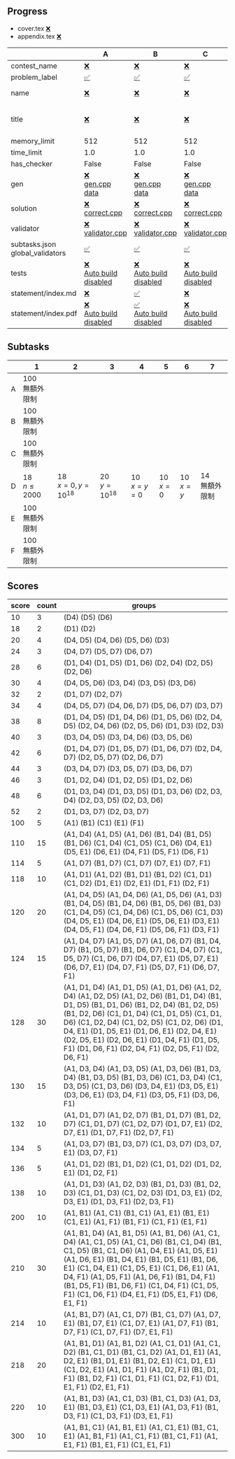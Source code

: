 
## Progress
<!-- progress start -->

- cover.tex [:x:](cover.tex)
- appendix.tex [:x:](appendix.tex)

| | A | B | C | D | E | F |
| --- | --- | --- | --- | --- | --- | --- |
| contest_name |  [:x:](pA/problem.json) | [:x:](pB/problem.json) | [:x:](pC/problem.json) | [:white_check_mark:](pD/problem.json) | [:x:](pE/problem.json) | [:white_check_mark:](pF/problem.json) |
| problem_label |  [:white_check_mark:](pA/problem.json) | [:white_check_mark:](pB/problem.json) | [:white_check_mark:](pC/problem.json) | [:white_check_mark:](pD/problem.json) | [:white_check_mark:](pE/problem.json) | [:white_check_mark:](pF/problem.json) |
| name |  [:x:](pA/problem.json) | [:x:](pB/problem.json) | [:x:](pC/problem.json) | [:white_check_mark:](pD/problem.json)<br>Collect | [:x:](pE/problem.json) | [:white_check_mark:](pF/problem.json)<br>ShortProblem |
| title |  [:x:](pA/problem.json) | [:x:](pB/problem.json) | [:x:](pC/problem.json) | [:white_check_mark:](pD/problem.json)<br>忠孝東路走九遍 | [:x:](pE/problem.json) | [:white_check_mark:](pF/problem.json)<br>簡短的問題 |
| memory_limit |  512 | 512 | 512 | 256 | 512 | 256 |
| time_limit |  1.0 | 1.0 | 1.0 | 1.0 | 1.0 | 1.0 |
| has_checker |  False | False | False | False | False | False |
| gen | [:x:](pA/gen)<br>[gen.cpp](pA/gen/gen.cpp)<br>[data](pA/gen/data) | [:x:](pB/gen)<br>[gen.cpp](pB/gen/gen.cpp)<br>[data](pB/gen/data) | [:x:](pC/gen)<br>[gen.cpp](pC/gen/gen.cpp)<br>[data](pC/gen/data) | [:white_check_mark:](pD/gen) | [:x:](pE/gen)<br>[gen.cpp](pE/gen/gen.cpp)<br>[data](pE/gen/data) | [:white_check_mark:](pF/gen) |
| solution | [:x:](pA/solution)<br>[correct.cpp](pA/solution/correct.cpp) | [:x:](pB/solution)<br>[correct.cpp](pB/solution/correct.cpp) | [:x:](pC/solution)<br>[correct.cpp](pC/solution/correct.cpp) | [:x:](pD/solution)<br>[correct.cpp](pD/solution/correct.cpp) | [:x:](pE/solution)<br>[correct.cpp](pE/solution/correct.cpp) | [:white_check_mark:](pF/solution) |
| validator | [:x:](pA/validator)<br>[validator.cpp](pA/validator/validator.cpp) | [:x:](pB/validator)<br>[validator.cpp](pB/validator/validator.cpp) | [:x:](pC/validator)<br>[validator.cpp](pC/validator/validator.cpp) | [:white_check_mark:](pD/validator) | [:x:](pE/validator)<br>[validator.cpp](pE/validator/validator.cpp) | [:x:](pF/validator)<br>[validator.cpp](pF/validator/validator.cpp) |
| subtasks.json<br>global_validators |  [:white_check_mark:](pA/subtasks.json) | [:white_check_mark:](pB/subtasks.json) | [:white_check_mark:](pC/subtasks.json) | [:warning:](pD/subtasks.json) Not set | [:white_check_mark:](pE/subtasks.json) | [:white_check_mark:](pF/subtasks.json) |
| tests | [:x:](pA/tests)<br>[Auto build disabled](pA/gen/DISABLE_AUTO_BUILD) | [:x:](pB/tests)<br>[Auto build disabled](pB/gen/DISABLE_AUTO_BUILD) | [:x:](pC/tests)<br>[Auto build disabled](pC/gen/DISABLE_AUTO_BUILD) | [:white_check_mark:](pD/tests)<br>[Auto build disabled](pD/gen/DISABLE_AUTO_BUILD) | [:x:](pE/tests)<br>[Auto build disabled](pE/gen/DISABLE_AUTO_BUILD) | [:x:](pF/tests)<br>[Auto build disabled](pF/gen/DISABLE_AUTO_BUILD) |
| statement/index.md | [:x:](pA/statement/index.md) | [:white_check_mark:](pB/statement/index.md) | [:x:](pC/statement/index.md) | [:white_check_mark:](pD/statement/index.md) | [:x:](pE/statement/index.md) | [:x:](pF/statement/index.md) |
| statement/index.pdf | [:x:](pA/statement/index.pdf)<br>[Auto build disabled](pA/statement/DISABLE_AUTO_BUILD) | [:white_check_mark:](pB/statement/index.pdf)<br>[Auto build disabled](pB/statement/DISABLE_AUTO_BUILD) | [:x:](pC/statement/index.pdf)<br>[Auto build disabled](pC/statement/DISABLE_AUTO_BUILD) | [:white_check_mark:](pD/statement/index.pdf)<br>[Auto build disabled](pD/statement/DISABLE_AUTO_BUILD) | [:x:](pE/statement/index.pdf)<br>[Auto build disabled](pE/statement/DISABLE_AUTO_BUILD) | [:x:](pF/statement/index.pdf)<br>[Auto build disabled](pF/statement/DISABLE_AUTO_BUILD) |

<!-- progress end -->

## Subtasks
<!-- subtasks start -->

| | 1 | 2 | 3 | 4 | 5 | 6 | 7 |
| --- | --- | --- | --- | --- | --- | --- | --- |
| A | 100<br>無額外限制 |
| B | 100<br>無額外限制 |
| C | 100<br>無額外限制 |
| D | 18<br>$n\le 2000$ | 18<br>$x=0,y=10^{18}$ | 20<br>$y=10^{18}$ | 10<br>$x=y=0$ | 10<br>$x=0$ | 10<br>$x=y$ | 14<br>無額外限制 |
| E | 100<br>無額外限制 |
| F | 100<br>無額外限制 |

<!-- subtasks end -->

## Scores
<!-- scores start -->

| score | count | groups |
| --- | --- | --- |
| 10 | 3 | (D4) (D5) (D6) |
| 18 | 2 | (D1) (D2) |
| 20 | 4 | (D4, D5) (D4, D6) (D5, D6) (D3) |
| 24 | 3 | (D4, D7) (D5, D7) (D6, D7) |
| 28 | 6 | (D1, D4) (D1, D5) (D1, D6) (D2, D4) (D2, D5) (D2, D6) |
| 30 | 4 | (D4, D5, D6) (D3, D4) (D3, D5) (D3, D6) |
| 32 | 2 | (D1, D7) (D2, D7) |
| 34 | 4 | (D4, D5, D7) (D4, D6, D7) (D5, D6, D7) (D3, D7) |
| 38 | 8 | (D1, D4, D5) (D1, D4, D6) (D1, D5, D6) (D2, D4, D5) (D2, D4, D6) (D2, D5, D6) (D1, D3) (D2, D3) |
| 40 | 3 | (D3, D4, D5) (D3, D4, D6) (D3, D5, D6) |
| 42 | 6 | (D1, D4, D7) (D1, D5, D7) (D1, D6, D7) (D2, D4, D7) (D2, D5, D7) (D2, D6, D7) |
| 44 | 3 | (D3, D4, D7) (D3, D5, D7) (D3, D6, D7) |
| 46 | 3 | (D1, D2, D4) (D1, D2, D5) (D1, D2, D6) |
| 48 | 6 | (D1, D3, D4) (D1, D3, D5) (D1, D3, D6) (D2, D3, D4) (D2, D3, D5) (D2, D3, D6) |
| 52 | 2 | (D1, D3, D7) (D2, D3, D7) |
| 100 | 5 | (A1) (B1) (C1) (E1) (F1) |
| 110 | 15 | (A1, D4) (A1, D5) (A1, D6) (B1, D4) (B1, D5) (B1, D6) (C1, D4) (C1, D5) (C1, D6) (D4, E1) (D5, E1) (D6, E1) (D4, F1) (D5, F1) (D6, F1) |
| 114 | 5 | (A1, D7) (B1, D7) (C1, D7) (D7, E1) (D7, F1) |
| 118 | 10 | (A1, D1) (A1, D2) (B1, D1) (B1, D2) (C1, D1) (C1, D2) (D1, E1) (D2, E1) (D1, F1) (D2, F1) |
| 120 | 20 | (A1, D4, D5) (A1, D4, D6) (A1, D5, D6) (A1, D3) (B1, D4, D5) (B1, D4, D6) (B1, D5, D6) (B1, D3) (C1, D4, D5) (C1, D4, D6) (C1, D5, D6) (C1, D3) (D4, D5, E1) (D4, D6, E1) (D5, D6, E1) (D3, E1) (D4, D5, F1) (D4, D6, F1) (D5, D6, F1) (D3, F1) |
| 124 | 15 | (A1, D4, D7) (A1, D5, D7) (A1, D6, D7) (B1, D4, D7) (B1, D5, D7) (B1, D6, D7) (C1, D4, D7) (C1, D5, D7) (C1, D6, D7) (D4, D7, E1) (D5, D7, E1) (D6, D7, E1) (D4, D7, F1) (D5, D7, F1) (D6, D7, F1) |
| 128 | 30 | (A1, D1, D4) (A1, D1, D5) (A1, D1, D6) (A1, D2, D4) (A1, D2, D5) (A1, D2, D6) (B1, D1, D4) (B1, D1, D5) (B1, D1, D6) (B1, D2, D4) (B1, D2, D5) (B1, D2, D6) (C1, D1, D4) (C1, D1, D5) (C1, D1, D6) (C1, D2, D4) (C1, D2, D5) (C1, D2, D6) (D1, D4, E1) (D1, D5, E1) (D1, D6, E1) (D2, D4, E1) (D2, D5, E1) (D2, D6, E1) (D1, D4, F1) (D1, D5, F1) (D1, D6, F1) (D2, D4, F1) (D2, D5, F1) (D2, D6, F1) |
| 130 | 15 | (A1, D3, D4) (A1, D3, D5) (A1, D3, D6) (B1, D3, D4) (B1, D3, D5) (B1, D3, D6) (C1, D3, D4) (C1, D3, D5) (C1, D3, D6) (D3, D4, E1) (D3, D5, E1) (D3, D6, E1) (D3, D4, F1) (D3, D5, F1) (D3, D6, F1) |
| 132 | 10 | (A1, D1, D7) (A1, D2, D7) (B1, D1, D7) (B1, D2, D7) (C1, D1, D7) (C1, D2, D7) (D1, D7, E1) (D2, D7, E1) (D1, D7, F1) (D2, D7, F1) |
| 134 | 5 | (A1, D3, D7) (B1, D3, D7) (C1, D3, D7) (D3, D7, E1) (D3, D7, F1) |
| 136 | 5 | (A1, D1, D2) (B1, D1, D2) (C1, D1, D2) (D1, D2, E1) (D1, D2, F1) |
| 138 | 10 | (A1, D1, D3) (A1, D2, D3) (B1, D1, D3) (B1, D2, D3) (C1, D1, D3) (C1, D2, D3) (D1, D3, E1) (D2, D3, E1) (D1, D3, F1) (D2, D3, F1) |
| 200 | 10 | (A1, B1) (A1, C1) (B1, C1) (A1, E1) (B1, E1) (C1, E1) (A1, F1) (B1, F1) (C1, F1) (E1, F1) |
| 210 | 30 | (A1, B1, D4) (A1, B1, D5) (A1, B1, D6) (A1, C1, D4) (A1, C1, D5) (A1, C1, D6) (B1, C1, D4) (B1, C1, D5) (B1, C1, D6) (A1, D4, E1) (A1, D5, E1) (A1, D6, E1) (B1, D4, E1) (B1, D5, E1) (B1, D6, E1) (C1, D4, E1) (C1, D5, E1) (C1, D6, E1) (A1, D4, F1) (A1, D5, F1) (A1, D6, F1) (B1, D4, F1) (B1, D5, F1) (B1, D6, F1) (C1, D4, F1) (C1, D5, F1) (C1, D6, F1) (D4, E1, F1) (D5, E1, F1) (D6, E1, F1) |
| 214 | 10 | (A1, B1, D7) (A1, C1, D7) (B1, C1, D7) (A1, D7, E1) (B1, D7, E1) (C1, D7, E1) (A1, D7, F1) (B1, D7, F1) (C1, D7, F1) (D7, E1, F1) |
| 218 | 20 | (A1, B1, D1) (A1, B1, D2) (A1, C1, D1) (A1, C1, D2) (B1, C1, D1) (B1, C1, D2) (A1, D1, E1) (A1, D2, E1) (B1, D1, E1) (B1, D2, E1) (C1, D1, E1) (C1, D2, E1) (A1, D1, F1) (A1, D2, F1) (B1, D1, F1) (B1, D2, F1) (C1, D1, F1) (C1, D2, F1) (D1, E1, F1) (D2, E1, F1) |
| 220 | 10 | (A1, B1, D3) (A1, C1, D3) (B1, C1, D3) (A1, D3, E1) (B1, D3, E1) (C1, D3, E1) (A1, D3, F1) (B1, D3, F1) (C1, D3, F1) (D3, E1, F1) |
| 300 | 10 | (A1, B1, C1) (A1, B1, E1) (A1, C1, E1) (B1, C1, E1) (A1, B1, F1) (A1, C1, F1) (B1, C1, F1) (A1, E1, F1) (B1, E1, F1) (C1, E1, F1) |

<!-- scores end -->
